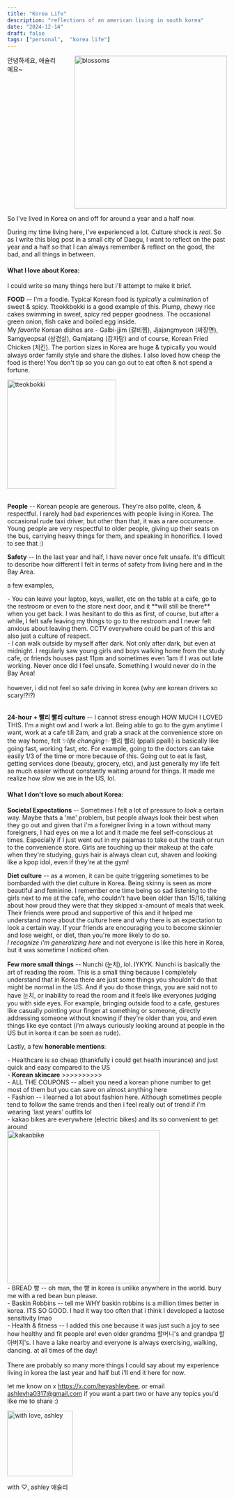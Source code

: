 ```yaml
---
title: "Korea Life"
description: "reflections of an american living in south korea"
date: "2024-12-14"
draft: false
tags: ["personal",  "korea life"]
---
```

<div style="display: flex; justify-content: flex-start; ">
    <div style="text-align: left; margin-right: 40px ">
안녕하세요, 애슐리예요~
</div>
<img src="/blossoms.png" alt="blossoms" title="blossoms~" width="350" height="auto">
</div>

So I've lived in Korea on and off for around a year and a half now.

During my time living here, I've experienced a lot. 
Culture shock is *real*. 
So as I write this blog post in a small city of Daegu, I want to reflect on the past year and a half so that I can always remember & reflect on the good, the bad, and all things in between. 

#### What I love about Korea:
I could write so many things here but i'll attempt to make it brief. 

**FOOD** -- I'm a foodie. Typical Korean food is *typically* a culmination of sweet & spicy. Tteokkbokki is a good example of this. Plump, chewy rice cakes swimming in sweet, spicy red pepper goodness. The occasional green onion, fish cake and boiled egg inside.<br>
My *favorite* Korean dishes are -   Galbi-jjim (갈비찜), Jjajangmyeon (짜장면), Samgyeopsal (삼겹살), Gamjatang (감자탕) and of course, Korean Fried Chicken (치킨). 
The portion sizes in Korea are huge & typically you would always order family style and share the dishes. I also loved how cheap the food is there! You don't tip so you can go out to eat often & not spend a fortune. 
<div class="center-container">
<img src="/tteokbokki.png" alt="tteokbokki" title="tteokbokki~" width="250" height="auto">
</div><br>

**People** -- Korean people are generous. They're also polite, clean, & respectful. I rarely had bad experiences with people living in Korea. The occasional rude taxi driver, but other than that, it was a rare occurrence. 
Young people are very respectful to older people, giving up their seats on the bus, carrying heavy things for them, and speaking in honorifics. I loved to see that :)

**Safety** -- In the last year and half, I have never once felt unsafe. It's difficult to describe how different I felt in terms of safety from living here and in the Bay Area. 

a few examples,<br>
<div>
- You can leave your laptop, keys, wallet, etc on the table at a cafe, go to the restroom or even to the store next door, and it **will still be there** when you get back. I was hesitant to do this as first, of course, but after a while, I felt safe leaving my things to go to the restroom and I never felt anxious about leaving them. CCTV everywhere could be part of this and also just a culture of respect.<br>
- I can walk outside by myself after dark. Not only after dark, but even at midnight. I regularly saw young girls and boys walking home from the study cafe, or friends houses past 11pm and sometimes even 1am if I was out late working. Never once did I feel unsafe. Something I would never do in the Bay Area!<br><br>
however, i did not feel so safe driving in korea (why are korean drivers so scary!?!?)<br>
</div>
<br>

**24-hour + 빨리 빨리 culture** -- I cannot stress enough HOW MUCH I LOVED THIS. I'm a night owl and I work a lot. Being able to go to the gym anytime I want, work at a cafe till 2am, and grab a snack at the convenience store on the way home, felt ✨*life changing✨* 빨리 빨리 (ppalli ppalli) is basically like going fast, working fast, etc. For example, going to the doctors can take easily 1/3 of the time or more because of this. Going out to eat is fast, getting services done (beauty, grocery, etc), and just generally my life felt so much easier without constantly waiting around for things. It made me realize how *slow* we are in the US, lol. 

#### What I don't love so much about Korea:

**Societal Expectations** -- Sometimes I felt a lot of pressure to *look* a certain way. Maybe thats a 'me' problem, but people always look their best when they go out and given that i'm a foreigner living in a town without many foreigners, I had eyes on me a lot and it made me feel self-conscious at times. Especially if I just went out in my pajamas to take out the trash or run to the convenience store. 
Girls are touching up their makeup at the cafe when they're studying, guys hair is always clean cut, shaven and looking like a kpop idol, even if they're at the gym!

**Diet culture** -- as a women, it can be quite triggering sometimes to be bombarded with the diet culture in Korea. Being skinny is seen as more beautiful and feminine. I remember one time being so sad listening to the girls next to me at the cafe, who couldn't have been older than 15/16, talking about how proud they were that they skipped x-amount of meals that week. Their friends were proud and supportive of this and it helped me understand more about the culture here and why there is an expectation to look a certain way. If your friends are encouraging you to become skinnier and lose weight, or diet, than you're more likely to do so. <br>
*I recognize i'm *generalizing* here* and not everyone is like this here in Korea, but it was sometime I noticed often.

**Few more small things** -- Nunchi (눈치), lol. 
IYKYK. Nunchi is basically the art of reading the room. This is a small thing because I completely understand that in Korea there are just some things you shouldn't do that might be normal in the US. And if you do those things, you are said not to have 눈치, or inability to read the room and it feels like everyones judging you with side eyes. For example, bringing outside food to a cafe, gestures like casually pointing your finger at something or someone, directly addressing someone without knowing if they're older than you, and even things like eye contact (i'm always curiously looking around at people in the US but in korea it can be seen as rude). 

Lastly, a few
**honorable mentions**:
<div>
- Healthcare is so cheap (thankfully i could get health insurance) and just quick and easy compared to the US<br>
- <b>Korean skincare</b> >>>>>>>>>><br>
- ALL THE COUPONS -- albeit you need a korean phone number to get most of them but you can save on almost anything here<br>
- Fashion -- i learned a lot about fashion here. Although sometimes people tend to follow the same trends and then i feel really out of trend if i'm wearing 'last years' outfits lol<br>
- kakao bikes are everywhere (electric bikes) and its so convenient to get around<br>
<div>
<img src="/kakaobike.png" alt="kakaobike" title="kakaobike" width="350" height="auto">
</div>
- BREAD 빵 -- oh man, the 빵 in korea is unlike anywhere in the world. bury me with a red bean bun please.<br>
- Baskin Robbins -- tell me WHY baskin robbins is a million times better in korea. ITS SO GOOD. I had it way too often that i think I developed a lactose sensitivity lmao<br>
- Health & fitness -- I added this one because it was just such a joy to see how healthy and fit people are! even older grandma 할머니's and grandpa 할아버지's. I have a lake nearby and everyone is always exercising, walking, dancing. at all times of the day!<br>
</div><br>
There are probably so many more things I could say about my experience living in korea the last year and half but i'll end it here for now.<br>

let me know on x https://x.com/heyashleybee, or email ashleyha0317@gmail.com if you want a part two or have any topics you'd like me to share :)

<img src="/logo5.png" alt="with love, ashley" title="with love, ashley" width="150" height="auto">
  <p>with ♡, ashley 애슐리</p>
</div>
